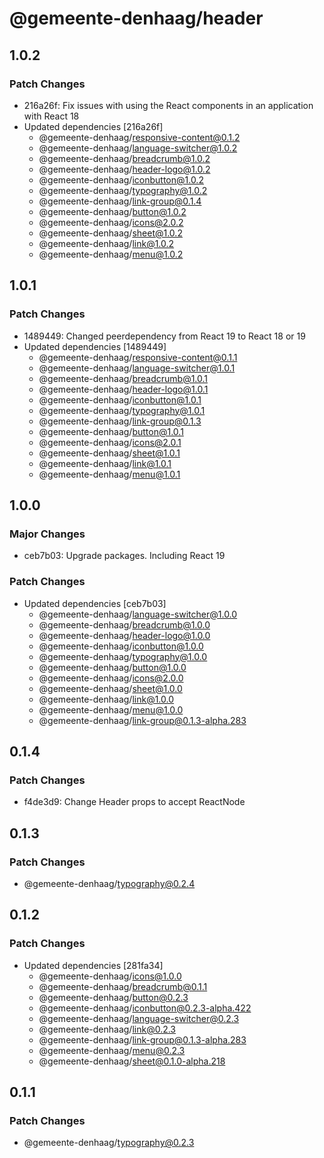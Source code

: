 # @gemeente-denhaag/header

## 1.0.2

### Patch Changes

- 216a26f: Fix issues with using the React components in an application with React 18
- Updated dependencies [216a26f]
  - @gemeente-denhaag/responsive-content@0.1.2
  - @gemeente-denhaag/language-switcher@1.0.2
  - @gemeente-denhaag/breadcrumb@1.0.2
  - @gemeente-denhaag/header-logo@1.0.2
  - @gemeente-denhaag/iconbutton@1.0.2
  - @gemeente-denhaag/typography@1.0.2
  - @gemeente-denhaag/link-group@0.1.4
  - @gemeente-denhaag/button@1.0.2
  - @gemeente-denhaag/icons@2.0.2
  - @gemeente-denhaag/sheet@1.0.2
  - @gemeente-denhaag/link@1.0.2
  - @gemeente-denhaag/menu@1.0.2

## 1.0.1

### Patch Changes

- 1489449: Changed peerdependency from React 19 to React 18 or 19
- Updated dependencies [1489449]
  - @gemeente-denhaag/responsive-content@0.1.1
  - @gemeente-denhaag/language-switcher@1.0.1
  - @gemeente-denhaag/breadcrumb@1.0.1
  - @gemeente-denhaag/header-logo@1.0.1
  - @gemeente-denhaag/iconbutton@1.0.1
  - @gemeente-denhaag/typography@1.0.1
  - @gemeente-denhaag/link-group@0.1.3
  - @gemeente-denhaag/button@1.0.1
  - @gemeente-denhaag/icons@2.0.1
  - @gemeente-denhaag/sheet@1.0.1
  - @gemeente-denhaag/link@1.0.1
  - @gemeente-denhaag/menu@1.0.1

## 1.0.0

### Major Changes

- ceb7b03: Upgrade packages. Including React 19

### Patch Changes

- Updated dependencies [ceb7b03]
  - @gemeente-denhaag/language-switcher@1.0.0
  - @gemeente-denhaag/breadcrumb@1.0.0
  - @gemeente-denhaag/header-logo@1.0.0
  - @gemeente-denhaag/iconbutton@1.0.0
  - @gemeente-denhaag/typography@1.0.0
  - @gemeente-denhaag/button@1.0.0
  - @gemeente-denhaag/icons@2.0.0
  - @gemeente-denhaag/sheet@1.0.0
  - @gemeente-denhaag/link@1.0.0
  - @gemeente-denhaag/menu@1.0.0
  - @gemeente-denhaag/link-group@0.1.3-alpha.283

## 0.1.4

### Patch Changes

- f4de3d9: Change Header props to accept ReactNode

## 0.1.3

### Patch Changes

- @gemeente-denhaag/typography@0.2.4

## 0.1.2

### Patch Changes

- Updated dependencies [281fa34]
  - @gemeente-denhaag/icons@1.0.0
  - @gemeente-denhaag/breadcrumb@0.1.1
  - @gemeente-denhaag/button@0.2.3
  - @gemeente-denhaag/iconbutton@0.2.3-alpha.422
  - @gemeente-denhaag/language-switcher@0.2.3
  - @gemeente-denhaag/link@0.2.3
  - @gemeente-denhaag/link-group@0.1.3-alpha.283
  - @gemeente-denhaag/menu@0.2.3
  - @gemeente-denhaag/sheet@0.1.0-alpha.218

## 0.1.1

### Patch Changes

- @gemeente-denhaag/typography@0.2.3
